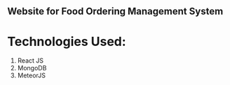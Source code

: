 ## Website for Food Ordering Management System

# Technologies Used:
  1. React JS
  2. MongoDB
  3. MeteorJS

